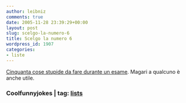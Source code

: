 ```yaml
---
author: leibniz
comments: true
date: 2005-11-28 23:39:29+00:00
layout: post
slug: scelgo-la-numero-6
title: Scelgo la numero 6
wordpress_id: 1907
categories:
- liste
---
```


[Cinquanta cose stupide da fare durante un esame](http://www.coolfunnyjokes.com/Funny-Jokes/Misc-Jokes/50-Fun-Things-To-Do-During-An-Exam.html). Magari a qualcuno è anche utile.

### Coolfunnyjokes | tag: [lists](http://www.technorati.com/tags/lists)

